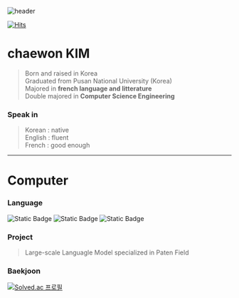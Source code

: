 ![header](https://capsule-render.vercel.app/api?type=waving&color=0:c5c8fa,100:9095ee&text=Peindre%20La%20Colline&fontColor=4d518e)

[![Hits](https://hits.seeyoufarm.com/api/count/incr/badge.svg?url=https%3A%2F%2Fgithub.com%2FPeindreLaColline&count_bg=%23A99EE5&title_bg=%23594386&icon=&icon_color=%23E7E7E7&title=Bienvenue&edge_flat=false)](https://hits.seeyoufarm.com)

# chaewon KIM
> Born and raised in Korea   
> Graduated from Pusan National University (Korea)   
> Majored in **french language and litterature**   
> Double majored in **Computer Science Engineering**   

### Speak in
> Korean : native   
> English : fluent   
> French : good enough   

* * *
 # Computer
### Language
![Static Badge](https://img.shields.io/badge/C++-badge?logo=C%2B%2B&labelColor=00599C&color=00599C)
![Static Badge](https://img.shields.io/badge/Python-badge?logo=Python&logoColor=white&labelColor=3776AB&color=3776AB)
![Static Badge](https://img.shields.io/badge/C-badge?logo=C&logoColor=white&labelColor=A8B9CC&color=A8B9CC)

### Project
> Large-scale Languagle Model specialized in Paten Field   

### Baekjoon
[![Solved.ac
프로필](http://mazassumnida.wtf/api/generate_badge?boj=bbubbune)](https://solved.ac/bbubbune)
